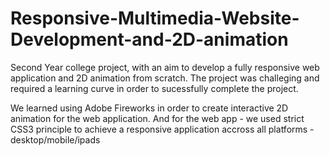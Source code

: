 # Responsive-Multimedia-Website-Development-and-2D-animation

Second Year college project, with an aim to develop a fully responsive web application and 2D animation from scratch.
The project was challeging and required a learning curve in order to sucessfully complete the project.

We learned using Adobe Fireworks in order to create interactive 2D animation for the web application.
And for the web app - we used strict CSS3 principle to achieve a responsive application accross all platforms - desktop/mobile/ipads
